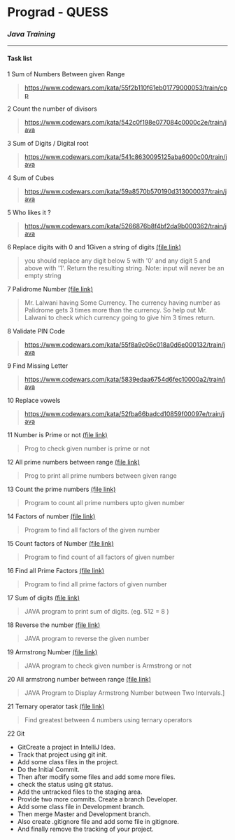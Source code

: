 # Prograd - QUESS
### _Java Training_

___


#### Task list

1 Sum of Numbers Between given Range
> https://www.codewars.com/kata/55f2b110f61eb01779000053/train/cpp

2 Count the number of divisors
> https://www.codewars.com/kata/542c0f198e077084c0000c2e/train/java

3 Sum of Digits / Digital root
> https://www.codewars.com/kata/541c8630095125aba6000c00/train/java

4 Sum of Cubes
> https://www.codewars.com/kata/59a8570b570190d313000037/train/java

5 Who likes it ?
> https://www.codewars.com/kata/5266876b8f4bf2da9b000362/train/java

6 Replace digits with 0 and 1Given a string of digits [(file link)](https://github.com/prem-sh/prograd-quess/blob/master/src/Q6_StringReplace1.java)
> you should replace any digit below 5 with '0' and any digit 5 and above with '1'. Return the resulting string. Note: input will never be an empty string

7 Palidrome Number [(file link)](https://github.com/prem-sh/prograd-quess/blob/master/src/Q7_MrLalwani.java)
> Mr. Lalwani having Some Currency. The currency having number as Palidrome gets 3 times more than the currency. So help out Mr. Lalwani to check which currency going to give him 3 times return.

8 Validate PIN Code
> https://www.codewars.com/kata/55f8a9c06c018a0d6e000132/train/java

9 Find Missing Letter
> https://www.codewars.com/kata/5839edaa6754d6fec10000a2/train/java

10 Replace vowels
> https://www.codewars.com/kata/52fba66badcd10859f00097e/train/java

11 Number is Prime or not [(file link)](https://github.com/prem-sh/prograd-quess/blob/master/src/Q11_PrimeOrNot.java)
> Prog to check given number is prime or not

12 All prime numbers between range [(file link)](https://github.com/prem-sh/prograd-quess/blob/master/src/Q12_PrimeBetween.java)
> Prog to print all prime numbers between given range

13 Count the prime numbers [(file link)](https://github.com/prem-sh/prograd-quess/blob/master/src/Q13_CountPrimeUpTo.java)
> Program to count all prime numbers upto given number

14 Factors of number [(file link)](https://github.com/prem-sh/prograd-quess/blob/master/src/Q14_PrintFactors.java)
> Program to find all factors of the given number

15 Count factors of Number [(file link)](https://github.com/prem-sh/prograd-quess/blob/master/src/Q15_CountFactors.java)
> Program to find count of all factors of given number

16 Find all Prime Factors [(file link)](https://github.com/prem-sh/prograd-quess/blob/master/src/Q16_PrimeFactorTree.java)
> Program to find all prime factors of given number

17 Sum of digits [(file link)](https://github.com/prem-sh/prograd-quess/blob/master/src/Q17_SumOfTheDigits.java)
> JAVA program to print sum of digits. (eg. 512 = 8 )

18 Reverse the number [(file link)](https://github.com/prem-sh/prograd-quess/blob/master/src/Q18_ReverseDigit.java)
> JAVA program to reverse the given number

19 Armstrong Number [(file link)](https://github.com/prem-sh/prograd-quess/blob/master/src/Q19_ArmstrongNumber.java)
> JAVA program to check given number is Armstrong or not

20 All armstrong number between range [(file link)](https://github.com/prem-sh/prograd-quess/blob/master/src/Q20_ArmstrongRange.java)
> JAVA Program to Display Armstrong Number between Two Intervals.]

21 Ternary operator task [(file link)](https://github.com/prem-sh/prograd-quess/blob/master/src/Q21_GratestOfFour.java)
> Find greatest between 4 numbers using ternary operators

22 Git
- GitCreate a project in IntelliJ Idea.
- Track that project using git init.
- Add some class files in the project.
- Do the Initial Commit.
- Then after modify some files and add some more files.
- check the status using git status.
- Add the untracked files to the staging area.
- Provide two more commits. Create a branch Developer.
- Add some class file in Development branch.
- Then merge Master and Development branch.
- Also create .gitignore file and add some file in gitignore.
- And finally remove the tracking of your project.
